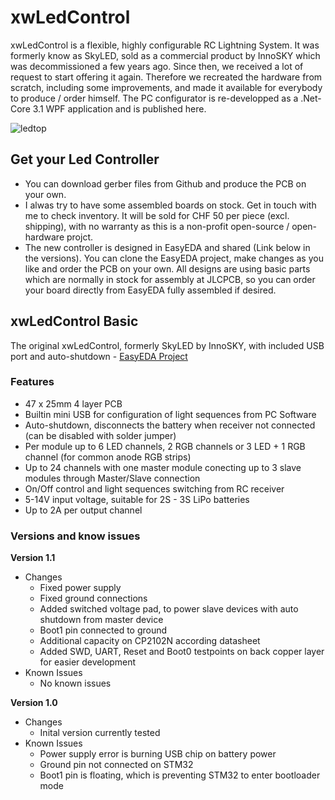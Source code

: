 # xwLedControl
xwLedControl is a flexible, highly configurable RC Lightning System. It was formerly know as SkyLED, sold as a commercial product by InnoSKY which was decommissioned a few years ago. Since then, we received a lot of request to start offering it again. Therefore we recreated the hardware from scratch, including some improvements, and made it available for everybody to produce / order himself. The PC configurator is re-developped as a .Net-Core 3.1 WPF application and is published here.

![ledtop](https://user-images.githubusercontent.com/10495848/151327156-f55c5d70-1b84-4303-881a-be63a9818bc9.PNG)

## Get your Led Controller
- You can download gerber files from Github and produce the PCB on your own.
- I alwas try to have some assembled boards on stock. Get in touch with me to check inventory. It will be sold for CHF 50 per piece (excl. shipping), with no warranty as this is a non-profit open-source / open-hardware projct.
- The new controller is designed in EasyEDA and shared (Link below in the versions). You can clone the EasyEDA project, make changes as you like and order the PCB on your own. All designs are using basic parts which are normally in stock for assembly at JLCPCB, so you can order your board directly from EasyEDA fully assembled if desired.

## xwLedControl Basic
The original xwLedControl, formerly SkyLED by InnoSKY, with included USB port and auto-shutdown - [EasyEDA Project](https://oshwlab.com/luethich80/xwlightcontrol)

### Features
- 47 x 25mm 4 layer PCB
- Builtin mini USB for configuration of light sequences from PC Software
- Auto-shutdown, disconnects the battery when receiver not connected (can be disabled with solder jumper)
- Per module up to 6 LED channels, 2 RGB channels or 3 LED + 1 RGB channel (for common anode RGB strips)
- Up to 24 channels with one master module conecting up to 3 slave modules through Master/Slave connection
- On/Off control and light sequences switching from RC receiver
- 5-14V input voltage, suitable for 2S - 3S LiPo batteries
- Up to 2A per output channel 

### Versions and know issues

**Version 1.1**
- Changes
  - Fixed power supply
  - Fixed ground connections
  - Added switched voltage pad, to power slave devices with auto shutdown from master device
  - Boot1 pin connected to ground
  - Additional capacity on CP2102N according datasheet
  - Added SWD, UART, Reset and Boot0 testpoints on back copper layer for easier development
- Known Issues
  - No known issues
  
**Version 1.0**
- Changes
  - Inital version currently tested
- Known Issues
  - Power supply error is burning USB chip on battery power
  - Ground pin not connected on STM32
  - Boot1 pin is floating, which is preventing STM32 to enter bootloader mode



